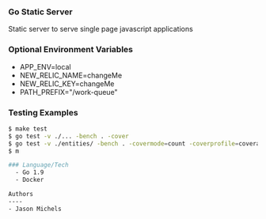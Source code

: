 ### Go Static Server
Static server to serve single page javascript applications

### Optional Environment Variables
- APP_ENV=local
- NEW_RELIC_NAME=changeMe
- NEW_RELIC_KEY=changeMe
- PATH_PREFIX="/work-queue"

### Testing Examples
```sh
$ make test
$ go test -v ./... -bench . -cover
$ go test -v ./entities/ -bench . -covermode=count -coverprofile=coverage.out
$ m

### Language/Tech
  - Go 1.9
  - Docker

Authors
----
- Jason Michels